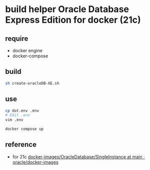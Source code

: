 # build helper Oracle Database Express Edition for docker (21c)

## require

- docker engine
- docker-compose

## build

```sh
sh create-oracleDB-XE.sh
```

## use

```sh
cp dot.env .env
# Edit .env
vim .env
```

```sh
docker compose up
```

## reference

- for 21c [docker\-images/OracleDatabase/SingleInstance at main · oracle/docker\-images](https://github.com/oracle/docker-images/tree/main/OracleDatabase/SingleInstance#building-oracle-database-container-images)
